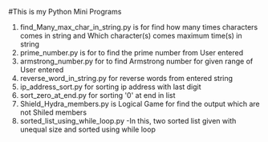 #This is my Python Mini Programs
1. find_Many_max_char_in_string.py is for find how many times characters comes in string and Which character(s) comes maximum time(s) in string
2. prime_number.py is for to find the prime number from User entered
3. armstrong_number.py for to find Armstrong number for given range of User entered
4. reverse_word_in_string.py for reverse words from entered string
5. ip_address_sort.py for sorting ip address with last digit
6. sort_zero_at_end.py for sorting '0' at end in list
7. Shield_Hydra_members.py is Logical Game for find the output which are not Shiled members
8. sorted_list_using_while_loop.py -In this, two sorted list given with unequal size and sorted using while loop